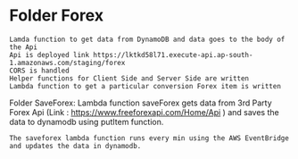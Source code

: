 # Folder Forex
	Lamda function to get data from DynamoDB and data goes to the body of the Api
	Api is deployed link https://lktkd58l71.execute-api.ap-south-1.amazonaws.com/staging/forex
	CORS is handled
	Helper functions for Client Side and Server Side are written
	Lambda function to get a particular conversion Forex item is written



Folder SaveForex:
	Lambda function saveForex gets data from 3rd Party Forex Api (Link :   https://www.freeforexapi.com/Home/Api )
	and saves the data to dynamodb using putItem function.

	The saveforex lambda function runs every min using the AWS EventBridge and updates the data in dynamodb.  
